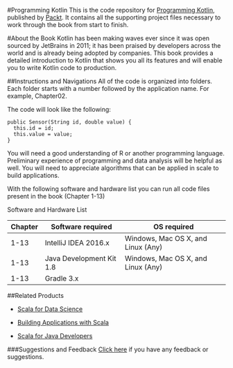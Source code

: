 #Programming Kotlin
This is the code repository for [Programming Kotlin](https://www.packtpub.com/application-development/programming-kotlin?utm_source=GitHub&utm_medium=repository&utm_campaign=9781787126367), published by [Packt](https://www.packtpub.com/?utm_source=GitHub&utm_medium=repository&utm_campaign=packt). It contains all the supporting project files necessary to work through the book from start to finish.

#About the Book
Kotlin has been making waves ever since it was open sourced by JetBrains in 2011; it has been praised by developers across the world and is already being adopted by companies. This book provides a detailed introduction to Kotlin that shows you all its features and will enable you to write Kotlin code to production.

##Instructions and Navigations
All of the code is organized into folders. Each folder starts with a number followed by the application name. For example, Chapter02.

The code will look like the following:
```
public Sensor(String id, double value) { 
  this.id = id;
  this.value = value; 
}
```
You will need a good understanding of R or another programming language. Preliminary experience of programming and data analysis will be helpful as well. You will need to appreciate algorithms that can be applied in scale to build applications.

With the following software and hardware list you can run all code files present in the book (Chapter 1-13)

Software and Hardware List

| Chapter  | Software required                   | OS required                        |
| -------- | ------------------------------------| -----------------------------------|
| 1-13     | IntelliJ IDEA 2016.x                | Windows, Mac OS X, and Linux (Any) |
| 1-13     | Java Development Kit 1.8            | Windows, Mac OS X, and Linux (Any) |
| 1-13     | Gradle 3.x                          |                                    |


##Related Products
* [Scala for Data Science](https://www.packtpub.com/big-data-and-business-intelligence/scala-data-science?utm_source=GitHub&utm_medium=repository&utm_campaign=9781785281372)

* [Building Applications with Scala](https://www.packtpub.com/application-development/building-applications-scala?utm_source=GitHub&utm_medium=repository&utm_campaign=9781786461483)

* [Scala for Java Developers](https://www.packtpub.com/application-development/scala-java-developers?utm_source=GitHub&utm_medium=repository&utm_campaign=9781783283637)


###Suggestions and Feedback
[Click here](https://docs.google.com/forms/d/e/1FAIpQLSe5qwunkGf6PUvzPirPDtuy1Du5Rlzew23UBp2S-P3wB-GcwQ/viewform) if you have any feedback or suggestions.

